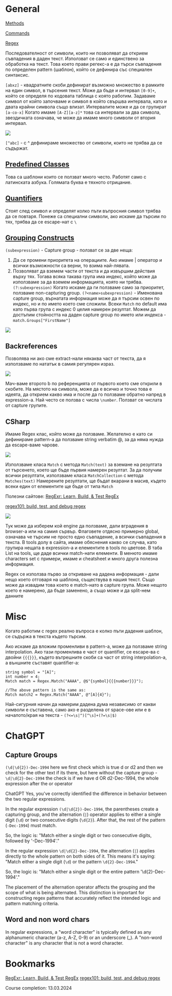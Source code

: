 # General
[Methods](https://github.com/GerardSh/SoftwareUniversity/blob/main/01%20C%23/99%20Resources/03%20Regex.md#Methods)

[Commands](https://github.com/GerardSh/SoftwareUniversity/blob/main/01%20C%23/99%20Resources/03%20Regex.md)

[Regex](https://github.com/GerardSh/SoftwareUniversity/blob/main/01%20C%23/99%20Resources/03%20Regex.md)

Последователност от символи, които ни позволяват да открием съвпадения в даден текст. Използват се само и единствено за обработка на текст.
Това което прави регекс-а е да търси съвпадения по определен pattern (шаблон), който се дефинира със специален синтаксис.

`[abxz]` - квадратните скоби дефинират възможно множество в рамките на един символ, в търсения текст. Може да бъде и интервал `[0-9]+`, който се определя по кодовата таблица с която работим. Задаваме символ от който започваме и символ в който свършва интервала, като и двата крайни символа също влизат. Интервалите може и да се групират `[a-co-x]`
Когато имаме `[A-Z][a-z]*` това са интервали за два символа, звездичката означава, че може да имаме много символи от втория интервал.

![](https://github.com/GerardSh/SoftwareUniversity/blob/main/a/Pasted%20image%2020240303193156.png)

`[^abc]` - с ^ дефинираме множество от символи, които не трябва да се съдържат.
## [Predefined Classes](03%20Regex.md#PredefinedClasses)
Това са шаблони които се ползват много често. Работят само с латинската азбука. Голямата буква е тяхното отрицание. 
## [Quantifiers](03%20Regex.md#Quantifiers)
Стоят след символ и определят колко пъти въпросния символ трябва да се повтаря. Понеже са специални символи, ако искаме да търсим по тях, трябва да се escape-нат с `\`
## [Grouping Constructs](03%20Regex.md#GroupingConstructs)
`(subexpression)` - Capture group - ползват се за две неща:
1. Да се промени приоритета на операциите. Ако имаме | оператор и всички възможности са верни, то взима най-лявата.
2. Позволяват да вземем части от текста и да извършим действия върху тях. Тогава всяка такава група има индекс, който може да използваме за да вземем информацията, която ни трябва.
`(?:subexpression)` Когато искаме да ги ползваме само за приоритет, ползваме non-capturing group.
`(?<name>subexpression)` - Именована capture group, върнатата информация може да я търсим освен по индекс, но и по името което сме сложили.
Всеки `Match` по default има като първа група с индекс 0 целия намерен резултат.
Можем да достъпим стойността на даден capture group по името или индекса - `match.Groups["FirstName"]`

![](https://github.com/GerardSh/SoftwareUniversity/blob/main/a/Pasted%20image%2020240303220142.png)

## Backreferences
Позволява ни ако сме extract-нали някаква част от текста, да я използваме по нататък в самия регулярен израз.

![](https://github.com/GerardSh/SoftwareUniversity/blob/main/a/Pasted%20image%2020240304224131.png)

Мач-ваме второто b по референцията от първото което сме открили в скобите. На мястото на символа, може да е всичко и точно това е идеята, да открием какво има и после да го ползваме обратно напред в expression-a. Най често се ползва с числа `\number`. Ползват се числата от capture групите.
## CSharp
Имаме Regex клас, който може да ползваме. Желателно е като си дефинираме pattern-a да ползваме string verbatim @, за да няма нужда да escape-ваме чарове.

![](https://github.com/GerardSh/SoftwareUniversity/blob/main/a/Pasted%20image%2020240304225829.png)

Използваме класа `Match` с метода `Match(text)` за вземане на резултата от търсенето, което ще бъде първия намерен резултат. За да получим всички резултати, използваме класа `MatchCollection` с метода `Matches(text)` Намерените резултати, ще бъдат вкарани в масив, където всеки един от елементите ще бъде от типа `Match`

Полезни сайтове:
[RegExr: Learn, Build, & Test RegEx](https://regexr.com/)

[regex101: build, test, and debug regex](https://regex101.com/)

![](https://github.com/GerardSh/SoftwareUniversity/blob/main/a/Pasted%20image%2020240303191609.png)

Тук може да изберем кой engine да ползваме, дали вградения в browser-а или на самия сървър.
Флаговете отдясно примерно global, означава че търсим не просто едно съвпадение, а всички съвпадения в текста.
В tools долу в сайта, имаме обяснения какво се случва, като групира нещата в expression-a и елементите в tools по цветове.
В таба List на tools, ще даде всички match-нати елементи.
В менюто имаме characters set с примери, имаме и cheatsheet и много друга полезна информация.

Regex се използва първо за откриване на дадена информация - дали нещо което отговаря на шаблона, съществува в нашия текст. Също може да извадим това което е match-нато в capture група.
Може нещото което е намерено, да бъде заменено, а също може и да split-нем данните
# Misc
Когато работим с regex реално въпроса е колко пъти дадения шаблон, се съдържа в текста където търсим.

Ако искаме да вложим променливи в pattern-а, може да ползваме string interpolation. Aко тази променлива е част от quantifier, се escape-ва с двойни `{{{}}}`,  където вътрешните скоби са част от string interpolation-а, а външните съставят quantifier-a:
```
string symbol = "[A]";
int number = 4;
Match match = Regex.Match("AAAA", @$"{symbol}{{{number}}}");

//The above pattern is the same as:
Match match2 = Regex.Match("AAAA", @"[A]{4}");
```

Най-сигурния начин да намерим дадена дума независимо от какви символи е съставена, само ако е разделена от space-ове или е в началото/края на текста - `(?<=\s|^)[^\s]+(?=\s|$)` 
# ChatGPT
## Capture Groups
`(\d|\d{2})-Dec-1994` here we first check which is true d or d2 and then we check for the other text if its there, but here without the capture group - `\d|\d{2}-Dec-1994` the check is if we have d OR d2-Dec-1994, the whole expression after the or operator

ChatGPT
Yes, you've correctly identified the difference in behavior between the two regular expressions.

In the regular expression `(\d|\d{2})-Dec-1994`, the parentheses create a capturing group, and the alternation (`|`) operator applies to either a single digit (`\d`) or two consecutive digits (`\d{2}`). After that, the rest of the pattern (`-Dec-1994`) must match.

So, the logic is: "Match either a single digit or two consecutive digits, followed by '-Dec-1994'."

In the regular expression `\d|\d{2}-Dec-1994`, the alternation (`|`) applies directly to the whole pattern on both sides of it. This means it's saying: "Match either a single digit (`\d`) or the pattern `\d{2}-Dec-1994`."

So, the logic is: "Match either a single digit or the entire pattern '\d{2}-Dec-1994'."

The placement of the alternation operator affects the grouping and the scope of what is being alternated. This distinction is important for constructing regex patterns that accurately reflect the intended logic and pattern matching criteria.
## Word and non word chars
In regular expressions, a "word character" is typically defined as any alphanumeric character (a-z, A-Z, 0-9) or an underscore (_). A "non-word character" is any character that is not a word character.
# Bookmarks 
[RegExr: Learn, Build, & Test RegEx](https://regexr.com/)
[regex101: build, test, and debug regex](https://regex101.com/)

Course completion: 13.03.2024
